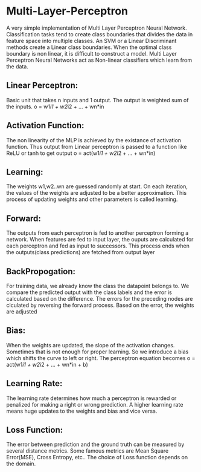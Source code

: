 # Multi-Layer-Perceptron
A very simple implementation of Multi Layer Perceptron Neural Network.
Classification tasks tend to create class boundaries that divides the data in feature space into multiple classes.
An SVM or a Linear Discriminant methods create a Linear class boundaries.
When the optimal class boundary is non linear, it is difficult to construct a model.
Multi Layer Perceptron Neural Networks act as Non-linear classifiers which learn from the data.

## Linear Perceptron:
Basic unit that takes n inputs and 1 output. The output is weighted sum of the inputs.
o = w1*i1 + w2*i2 + ... + wn*in

## Activation Function:
The non linearity of the MLP is achieved by the existance of activation function.
Thus output from Linear perceptron is passed to a function like ReLU or tanh to get output
o = act(w1*i1 + w2*i2 + ... + wn*in)

## Learning:
The weights w1,w2..wn are guessed randomly at start.
On each iteration, the values of the weights are adjusted to be a better approximation.
This process of updating weights and other parameters is called learning.

## Forward:
The outputs from each perceptron is fed to another perceptron forming a network.
When features are fed to input layer, the ouputs are calculated for each perceptron and fed as input to successors.
This process ends when the outputs(class predictions) are fetched from output layer

## BackPropogation:
For training data, we already know the class the datapoint belongs to.
We compare the predicted output with the class labels and the error is calculated based on the difference.
The errors for the preceding nodes are clculated by reversing the forward process.
Based on the error, the weights are adjusted 

## Bias:
When the weights are updated, the slope of the activation changes.
Sometimes that is not enough for proper learning. 
So we introduce a bias which shifts the curve to left or right.
The perceptron equation becomes
o = act(w1*i1 + w2*i2 + ... + wn*in + b)

## Learning Rate:
The learning rate determines how much a perceptron is rewarded or penalized for making a right or wrong prediction.
A higher learning rate means huge updates to the weights and bias and vice versa.

## Loss Function:
The error between prediction and the ground truth can be measured by several distance metrics.
Some famous metrics are Mean Square Error(MSE), Cross Entropy, etc..
The choice of Loss function depends on the domain.

